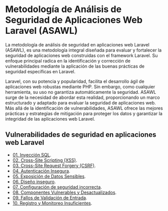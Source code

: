 # Metodología de Análisis de Seguridad de Aplicaciones Web Laravel (ASAWL)

La metodología de análisis de seguridad en aplicaciones web Laravel (ASAWL), es una metodología integral diseñada para evaluar y fortalecer la seguridad de aplicaciones web construidas con el framework Laravel. Su enfoque principal radica en la identificación y corrección de vulnerabilidades mediante la aplicación de las buenas prácticas de seguridad específicas en Laravel.

Laravel, con su potencia y popularidad, facilita el desarrollo ágil de aplicaciones web robustas mediante PHP. Sin embargo, como cualquier herramienta, su uso no garantiza automáticamente la seguridad. ASAWL surge de la necesidad de abordar esta realidad, proporcionando un marco estructurado y adaptado para evaluar la seguridad de aplicaciones web. Más allá de la identificación de vulnerabilidades, ASAWL ofrece las mejores prácticas y estrategias de mitigación para proteger los datos y garantizar la integridad de las aplicaciones web Laravel.

## Vulnerabilidades de seguridad en aplicaciones web Laravel

- [01. Inyección SQL](https://github.com/Laravel-ASAWL/inyeccion-sql).
- [02. Cross-Site Scripting (XSS)](https://github.com/Laravel-ASAWL/cross-site-scripting-xss).
- [03. Cross-Site Request Forgery (CSRF)](https://github.com/Laravel-ASAWL/cross-site-request-forgery-csrf).
- [04. Autenticación Insegura]().
- [05. Exposición de Datos Sensibles]().
- [06. Diseño inseguro]().
- [07. Configuración de seguridad incorrecta]().
- [08. Componentes Vulnerables y Desactualizados]().
- [09. Fallos de Validación de Entrada]().
- [10. Registro y Monitoreo Insuficientes]().
